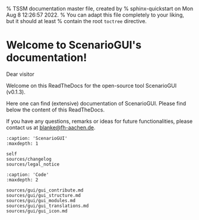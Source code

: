 % TSSM documentation master file, created by
% sphinx-quickstart on Mon Aug  8 12:26:57 2022.
% You can adapt this file completely to your liking, but it should at least
% contain the root `toctree` directive.

# Welcome to ScenarioGUI's documentation!
Dear visitor

Welcome on this ReadTheDocs for the open-source tool ScenarioGUI (v0.1.3).

Here one can find (extensive) documentation of ScenarioGUI. Please find below the content of this ReadTheDocs.

If you have any questions, remarks or ideas for future functionalities, please contact us at [blanke@fh-aachen.de](mailto:blanke@fh-aachen.de).

```{toctree}
:caption: 'ScenarioGUI'
:maxdepth: 1

self
sources/changelog
sources/legal_notice
```


```{toctree}
:caption: 'Code'
:maxdepth: 2

sources/gui/gui_contribute.md
sources/gui/gui_structure.md
sources/gui/gui_modules.md
sources/gui/gui_translations.md
sources/gui/gui_icon.md
```